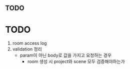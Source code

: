 ## TODO

# TODO
1. room access log
1. validation 정리
    - param이 아닌 body로 값을 가지고 요청하는 경우
        - room 생성 시 project와 scene 모두 검증해야하는가